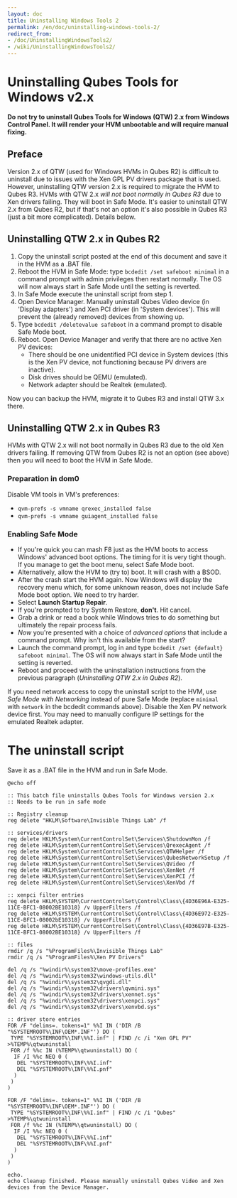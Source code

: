 ```yaml
---
layout: doc
title: Uninstalling Windows Tools 2
permalink: /en/doc/uninstalling-windows-tools-2/
redirect_from:
- /doc/UninstallingWindowsTools2/
- /wiki/UninstallingWindowsTools2/
---
```


Uninstalling Qubes Tools for Windows v2.x
=========================================

**Do not try to uninstall Qubes Tools for Windows (QTW) 2.x from Windows Control Panel. It will render your HVM unbootable and will require manual fixing.**

Preface
-------

Version 2.x of QTW (used for Windows HVMs in Qubes R2) is difficult to uninstall due to issues with the Xen GPL PV drivers package that is used. However, uninstalling QTW version 2.x is required to migrate the HVM to Qubes R3.
HVMs with QTW 2.x *will not boot normally in Qubes R3* due to Xen drivers failing. They will boot in Safe Mode. It's easier to uninstall QTW 2.x from Qubes R2, but if that's not an option it's also possible in Qubes R3 (just a bit more complicated). Details below.

Uninstalling QTW 2.x in Qubes R2
--------------------------------

1. Copy the uninstall script posted at the end of this document and save it in the HVM as a .BAT file.
2. Reboot the HVM in Safe Mode: type `bcdedit /set safeboot minimal` in a command prompt with admin privileges then restart normally. The OS will now always start in Safe Mode until the setting is reverted.
3. In Safe Mode execute the uninstall script from step 1.
4. Open Device Manager. Manually uninstall Qubes Video device (in 'Display adapters') and Xen PCI driver (in 'System devices'). This will prevent the (already removed) devices from showing up.
5. Type `bcdedit /deletevalue safeboot` in a command prompt to disable Safe Mode boot.
6. Reboot. Open Device Manager and verify that there are no active Xen PV devices:
   - There should be one unidentified PCI device in System devices (this is the Xen PV device, not functioning because PV drivers are inactive).
   - Disk drives should be QEMU (emulated).
   - Network adapter should be Realtek (emulated).
   
Now you can backup the HVM, migrate it to Qubes R3 and install QTW 3.x there.

Uninstalling QTW 2.x in Qubes R3
--------------------------------

HVMs with QTW 2.x will not boot normally in Qubes R3 due to the old Xen drivers failing. If removing QTW from Qubes R2 is not an option (see above) then you will need to boot the HVM in Safe Mode.

### Preparation in dom0

Disable VM tools in VM's preferences:
* `qvm-prefs -s vmname qrexec_installed false`
* `qvm-prefs -s vmname guiagent_installed false`

### Enabling Safe Mode
* If you're quick you can mash F8 just as the HVM boots to access Windows' advanced boot options. The timing for it is very tight though. If you manage to get the boot menu, select Safe Mode boot.
* Alternatively, allow the HVM to (try to) boot. It will crash with a BSOD.
* After the crash start the HVM again. Now Windows will display the recovery menu which, for some unknown reason, does not include Safe Mode boot option. We need to try harder.
* Select **Launch Startup Repair**.
* If you're prompted to try System Restore, **don't**. Hit cancel.
* Grab a drink or read a book while Windows tries to do something but ultimately the repair process fails.
* *Now* you're presented with a choice of *advanced options* that include a command prompt. Why isn't this available from the start? 
* Launch the command prompt, log in and type `bcdedit /set {default} safeboot minimal`. The OS will now always start in Safe Mode until the setting is reverted. 
* Reboot and proceed with the uninstallation instructions from the previous paragraph (*Uninstalling QTW 2.x in Qubes R2*).

If you need network access to copy the uninstall script to the HVM, use *Safe Mode with Networking* instead of pure Safe Mode (replace `minimal` with `network` in the bcdedit commands above). Disable the Xen PV network device first. You may need to manually configure IP settings for the emulated Realtek adapter.


The uninstall script
====================

Save it as a .BAT file in the HVM and run in Safe Mode.

~~~
@echo off

:: This batch file uninstalls Qubes Tools for Windows version 2.x
:: Needs to be run in safe mode

:: Registry cleanup
reg delete "HKLM\Software\Invisible Things Lab" /f

:: services/drivers
reg delete HKLM\System\CurrentControlSet\Services\ShutdownMon /f
reg delete HKLM\System\CurrentControlSet\Services\QrexecAgent /f
reg delete HKLM\System\CurrentControlSet\Services\QTWHelper /f
reg delete HKLM\System\CurrentControlSet\Services\QubesNetworkSetup /f
reg delete HKLM\System\CurrentControlSet\Services\QVideo /f
reg delete HKLM\System\CurrentControlSet\Services\XenNet /f
reg delete HKLM\System\CurrentControlSet\Services\XenPCI /f
reg delete HKLM\System\CurrentControlSet\Services\XenVbd /f

:: xenpci filter entries
reg delete HKLM\SYSTEM\CurrentControlSet\Control\Class\{4D36E96A-E325-11CE-BFC1-08002BE10318} /v UpperFilters /f
reg delete HKLM\SYSTEM\CurrentControlSet\Control\Class\{4D36E972-E325-11CE-BFC1-08002bE10318} /v UpperFilters /f
reg delete HKLM\SYSTEM\CurrentControlSet\Control\Class\{4D36E97B-E325-11CE-BFC1-08002BE10318} /v UpperFilters /f

:: files
rmdir /q /s "%ProgramFiles%\Invisible Things Lab"
rmdir /q /s "%ProgramFiles%\Xen PV Drivers"

del /q /s "%windir%\system32\move-profiles.exe"
del /q /s "%windir%\system32\windows-utils.dll"
del /q /s "%windir%\system32\qvgdi.dll"
del /q /s "%windir%\system32\drivers\qvmini.sys"
del /q /s "%windir%\system32\drivers\xennet.sys"
del /q /s "%windir%\system32\drivers\xenpci.sys"
del /q /s "%windir%\system32\drivers\xenvbd.sys"

:: driver store entries
FOR /F "delims=. tokens=1" %%I IN ('DIR /B "%SYSTEMROOT%\INF\OEM*.INF"') DO (
 TYPE "%SYSTEMROOT%\INF\%%I.inf" | FIND /c /i "Xen GPL PV" >%TEMP%\qtwuninstall
 FOR /f %%c IN (%TEMP%\qtwuninstall) DO (
  IF /I %%c NEQ 0 (
   DEL "%SYSTEMROOT%\INF\%%I.inf"
   DEL "%SYSTEMROOT%\INF\%%I.pnf"
  )
 )
)

FOR /F "delims=. tokens=1" %%I IN ('DIR /B "%SYSTEMROOT%\INF\OEM*.INF"') DO (
 TYPE "%SYSTEMROOT%\INF\%%I.inf" | FIND /c /i "Qubes" >%TEMP%\qtwuninstall
 FOR /f %%c IN (%TEMP%\qtwuninstall) DO (
  IF /I %%c NEQ 0 (
   DEL "%SYSTEMROOT%\INF\%%I.inf"
   DEL "%SYSTEMROOT%\INF\%%I.pnf"
  )
 )
)

echo.
echo Cleanup finished. Please manually uninstall Qubes Video and Xen devices from the Device Manager.
~~~
